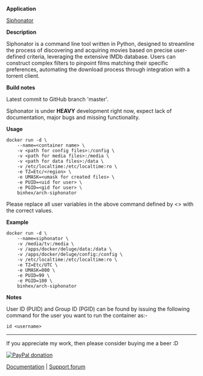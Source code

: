 **Application**

[Siphonator](https://github.com/binhex/siphonator)

**Description**

Siphonator is a command line tool written in Python, designed to streamline the process of discovering and acquiring movies based on precise user-defined criteria, leveraging the extensive IMDb database. Users can construct complex filters to pinpoint films matching their specific preferences, automating the download process through integration with a torrent client.

**Build notes**

Latest commit to GitHub branch 'master'.

Siphonator is under **HEAVY** development right now, expect lack of documentation, major bugs and missing functionality.

**Usage**
```
docker run -d \
    --name=<container name> \
    -v <path for config files>:/config \
    -v <path for media files>:/media \
    -v <path for data files>:/data \
    -v /etc/localtime:/etc/localtime:ro \
    -e TZ=Etc/<region> \
    -e UMASK=<umask for created files> \
    -e PUID=<uid for user> \
    -e PGID=<gid for user> \
    binhex/arch-siphonator
```

Please replace all user variables in the above command defined by <> with the correct values.

**Example**
```
docker run -d \
    --name=siphonator \
    -v /media/tv:/media \
    -v /apps/docker/deluge/data:/data \
    -v /apps/docker/deluge/config:/config \
    -v /etc/localtime:/etc/localtime:ro \
    -e TZ=Etc/UTC \
    -e UMASK=000 \
    -e PUID=99 \
    -e PGID=100 \
    binhex/arch-siphonator
```

**Notes**

User ID (PUID) and Group ID (PGID) can be found by issuing the following command for the user you want to run the container as:-

```
id <username>
```
___
If you appreciate my work, then please consider buying me a beer  :D

[![PayPal donation](https://www.paypal.com/en_US/i/btn/btn_donate_SM.gif)](https://www.paypal.com/cgi-bin/webscr?cmd=_s-xclick&hosted_button_id=MM5E27UX6AUU4)

[Documentation](https://github.com/binhex/documentation) | [Support forum](https://forums.unraid.net/topic/)